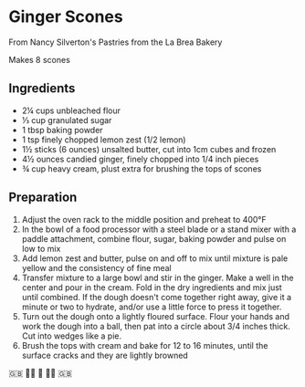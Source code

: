 # Ginger Scones
From Nancy Silverton's Pastries from the La Brea Bakery

Makes 8 scones

## Ingredients
- 2¼ cups unbleached flour
- ⅓ cup granulated sugar
- 1 tbsp baking powder
- 1 tsp finely chopped lemon zest (1/2 lemon)
- 1½ sticks (6 ounces) unsalted butter, cut into 1cm cubes and frozen
- 4½ ounces candied ginger, finely chopped into 1/4 inch pieces
- ¾ cup heavy cream, plust extra for brushing the tops of scones

## Preparation
1. Adjust the oven rack to the middle position and preheat to 400°F
2. In the bowl of a food processor with a steel blade or a stand mixer with a paddle attachment, combine flour, sugar, baking powder and pulse on low to mix
3. Add lemon zest and butter, pulse on and off to mix until mixture is pale yellow and the consistency of fine meal
4. Transfer mixture to a large bowl and stir in the ginger. Make a well in the center and pour in the cream. Fold in the dry ingredients and mix just until combined. If the dough doesn't come together right away, give it a minute or two to hydrate, and/or use a little force to press it together.
5. Turn out the dough onto a lightly floured surface. Flour your hands and work the dough into a ball, then pat into a circle about 3/4 inches thick. Cut into wedges like a pie.
6. Brush the tops with cream and bake for 12 to 16 minutes, until the surface cracks and they are lightly browned

:gb: :guardsman: :tea: :guardsman: :gb:
